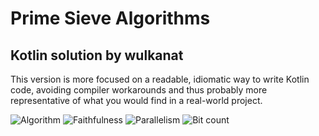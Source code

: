 # Prime Sieve Algorithms
## Kotlin solution by wulkanat

This version is more focused on a readable, idiomatic way to write Kotlin code,
avoiding compiler workarounds and thus probably more representative of what you
would find in a real-world project.

![Algorithm](https://img.shields.io/badge/Algorithm-base-green)
![Faithfulness](https://img.shields.io/badge/Faithful-yes-green)
![Parallelism](https://img.shields.io/badge/Parallel-no-green)
![Bit count](https://img.shields.io/badge/Bits-unknown-yellowgreen)
